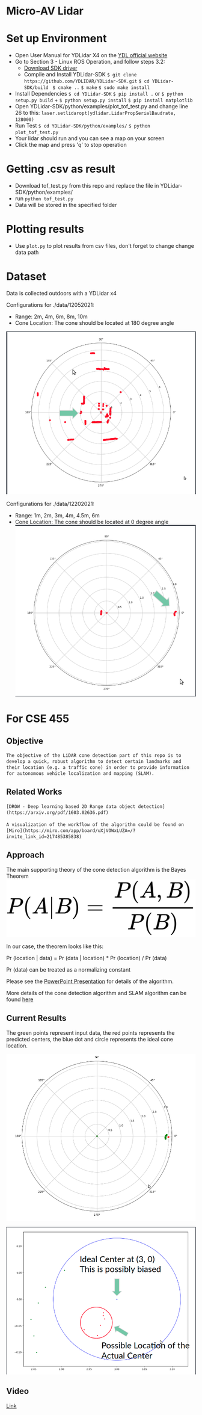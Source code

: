 # Micro-AV Lidar

# Set up Environment 

- Open User Manual for YDLidar X4 on the [YDL official website](https://www.ydlidar.com/service_support.html) 
- Go to Section 3 - Linux ROS Operation, and follow steps 3.2:
	- [Download SDK driver](https://github.com/YDLIDAR/YDLidar-SDK)
	- Compile and Install YDLidar-SDK
	`$ git clone https://github.com/YDLIDAR/YDLidar-SDK.git`
	`$ cd YDLidar-SDK/build `
	`$ cmake ..`
	`$ make`
	`$ sudo make install`
- Install Dependencies
	`$ cd YDLidar-SDK`
	`$ pip install .` or `$ python setup.py build` + `$ python setup.py install`
	`$ pip install matplotlib`
- Open YDLidar-SDK/python/examples/plot_tof_test.py and change line 26 to this:
	`laser.setlidaropt(ydlidar.LidarPropSerialBaudrate, 128000)`
- Run Test
`$ cd YDLidar-SDK/python/examples/`
`$ python plot_tof_test.py`
- Your lidar should run and you can see a map on your screen
- Click the map and press 'q' to stop operation

# Getting .csv as result
- Download tof_test.py from this repo and replace the file in YDLidar-SDK/python/examples/
- run `python tof_test.py`
- Data will be stored in the specified folder

# Plotting results
- Use `plot.py` to plot results from csv files, don't forget to change change data path

# Dataset
Data is collected outdoors with a YDLidar x4

Configurations for ./data/12052021:  
- Range: 2m, 4m, 6m, 8m, 10m
- Cone Location: The cone should be located at 180 degree angle

![dataset12052021](./img/dataset12052021.png)

Configurations for ./data/12202021:
- Range: 1m, 2m, 3m, 4m, 4.5m, 6m
- Cone Location: The cone should be located at 0 degree angle
![dataset12202021](./img/dataset12202021.png)


# For CSE 455

## Objective
	The objective of the LiDAR cone detection part of this repo is to develop a quick, robust algorithm to detect certain landmarks and their location (e.g. a traffic cone) in order to provide information for autonomous vehicle localization and mapping (SLAM).

## Related Works
	[DROW - Deep learning based 2D Range data object detection](https://arxiv.org/pdf/1603.02636.pdf)

	A visualization of the workflow of the algorithm could be found on [Miro](https://miro.com/app/board/uXjVOWxLUZA=/?invite_link_id=217485385838)


## Approach 
The main supporting theory of the cone detection algorithm is the Bayes Theorem
![Bayes Theorem](./img/bayes.png)

In our case, the theorem looks like this:

Pr (location | data) = Pr (data | location) * Pr (location) / Pr (data)

Pr (data) can be treated as a normalizing constant

Please see the [PowerPoint Presentation](https://docs.google.com/presentation/d/1uIJyVBMq_NgbNEitB3g4IXcnHa_lk9Wc8Md_b6j2ZKY/edit?usp=sharing) for details of the algorithm.

More details of the cone detection algorithm and SLAM algorithm can be found [here](https://docs.google.com/document/d/19XMoWdjQoh1eNhDc6JA257_OSA0sTtXK/edit?usp=sharing&ouid=101840042751938244809&rtpof=true&sd=true)

## Current Results 

The green points represent input data, the red points represents the predicted centers, the blue dot and circle represents the ideal cone location.

![result_far](./img/result_far.png)

![result_close](./img/result_close.png)

## Video

[Link](https://docs.google.com/presentation/d/1uIJyVBMq_NgbNEitB3g4IXcnHa_lk9Wc8Md_b6j2ZKY/edit?usp=sharing)
